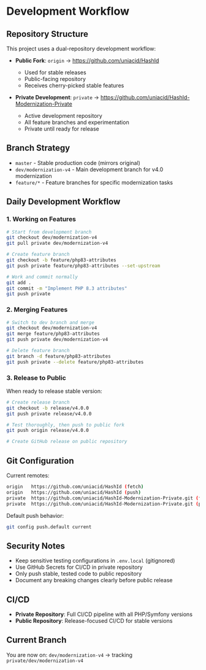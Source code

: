 # Development Workflow

## Repository Structure

This project uses a dual-repository development workflow:

- **Public Fork**: `origin` → https://github.com/uniacid/HashId
  - Used for stable releases
  - Public-facing repository
  - Receives cherry-picked stable features

- **Private Development**: `private` → https://github.com/uniacid/HashId-Modernization-Private
  - Active development repository
  - All feature branches and experimentation
  - Private until ready for release

## Branch Strategy

- `master` - Stable production code (mirrors original)
- `dev/modernization-v4` - Main development branch for v4.0 modernization
- `feature/*` - Feature branches for specific modernization tasks

## Daily Development Workflow

### 1. Working on Features

```bash
# Start from development branch
git checkout dev/modernization-v4
git pull private dev/modernization-v4

# Create feature branch
git checkout -b feature/php83-attributes
git push private feature/php83-attributes --set-upstream

# Work and commit normally
git add .
git commit -m "Implement PHP 8.3 attributes"
git push private
```

### 2. Merging Features

```bash
# Switch to dev branch and merge
git checkout dev/modernization-v4
git merge feature/php83-attributes
git push private dev/modernization-v4

# Delete feature branch
git branch -d feature/php83-attributes
git push private --delete feature/php83-attributes
```

### 3. Release to Public

When ready to release stable version:

```bash
# Create release branch
git checkout -b release/v4.0.0
git push private release/v4.0.0

# Test thoroughly, then push to public fork
git push origin release/v4.0.0

# Create GitHub release on public repository
```

## Git Configuration

Current remotes:
```bash
origin   https://github.com/uniacid/HashId (fetch)
origin   https://github.com/uniacid/HashId (push)
private  https://github.com/uniacid/HashId-Modernization-Private.git (fetch)
private  https://github.com/uniacid/HashId-Modernization-Private.git (push)
```

Default push behavior:
```bash
git config push.default current
```

## Security Notes

- Keep sensitive testing configurations in `.env.local` (gitignored)
- Use GitHub Secrets for CI/CD in private repository
- Only push stable, tested code to public repository
- Document any breaking changes clearly before public release

## CI/CD

- **Private Repository**: Full CI/CD pipeline with all PHP/Symfony versions
- **Public Repository**: Release-focused CI/CD for stable versions

## Current Branch

You are now on: `dev/modernization-v4` → tracking `private/dev/modernization-v4`